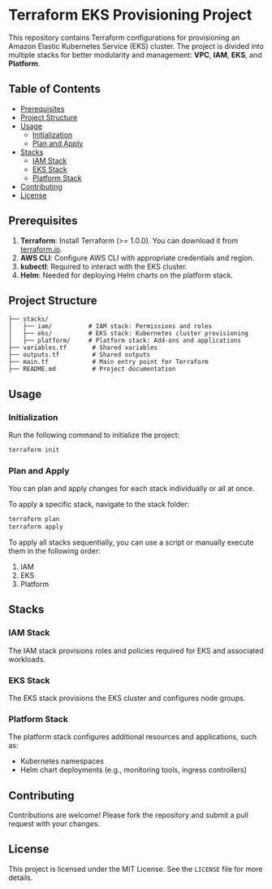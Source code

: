 # Terraform EKS Provisioning Project

This repository contains Terraform configurations for provisioning an Amazon Elastic Kubernetes Service (EKS) cluster. The project is divided into multiple stacks for better modularity and management: **VPC**, **IAM**, **EKS**, and **Platform**.

## Table of Contents

- [Prerequisites](#prerequisites)
- [Project Structure](#project-structure)
- [Usage](#usage)
  - [Initialization](#initialization)
  - [Plan and Apply](#plan-and-apply)
- [Stacks](#stacks)
  - [IAM Stack](#iam-stack)
  - [EKS Stack](#eks-stack)
  - [Platform Stack](#platform-stack)
- [Contributing](#contributing)
- [License](#license)

## Prerequisites

1. **Terraform**: Install Terraform (>= 1.0.0). You can download it from [terraform.io](https://www.terraform.io/downloads).
2. **AWS CLI**: Configure AWS CLI with appropriate credentials and region.
3. **kubectl**: Required to interact with the EKS cluster.
4. **Helm**: Needed for deploying Helm charts on the platform stack.

## Project Structure

```plaintext
├── stacks/
│   ├── iam/          # IAM stack: Permissions and roles
│   ├── eks/          # EKS stack: Kubernetes cluster provisioning
│   ├── platform/     # Platform stack: Add-ons and applications
├── variables.tf       # Shared variables
├── outputs.tf         # Shared outputs
├── main.tf            # Main entry point for Terraform
├── README.md          # Project documentation
```

## Usage

### Initialization

Run the following command to initialize the project:

```bash
terraform init
```

### Plan and Apply

You can plan and apply changes for each stack individually or all at once.

To apply a specific stack, navigate to the stack folder:

```bash
terraform plan
terraform apply
```

To apply all stacks sequentially, you can use a script or manually execute them in the following order:

1. IAM
2. EKS
3. Platform


## Stacks

### IAM Stack

The IAM stack provisions roles and policies required for EKS and associated workloads.

### EKS Stack

The EKS stack provisions the EKS cluster and configures node groups.

### Platform Stack

The platform stack configures additional resources and applications, such as:
- Kubernetes namespaces
- Helm chart deployments (e.g., monitoring tools, ingress controllers)


## Contributing

Contributions are welcome! Please fork the repository and submit a pull request with your changes.

## License

This project is licensed under the MIT License. See the `LICENSE` file for more details.
